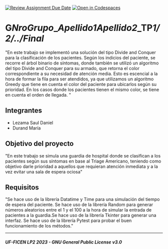 [![Review Assignment Due Date](https://classroom.github.com/assets/deadline-readme-button-24ddc0f5d75046c5622901739e7c5dd533143b0c8e959d652212380cedb1ea36.svg)](https://classroom.github.com/a/LcojlfsQ)
[![Open in Codespaces](https://classroom.github.com/assets/launch-codespace-7f7980b617ed060a017424585567c406b6ee15c891e84e1186181d67ecf80aa0.svg)](https://classroom.github.com/open-in-codespaces?assignment_repo_id=12533517)
# G***NroGrupo***_***Apellido1******Apellido2***_TP***1/2/../Final***
  "En este trabajo se implementó una solución del tipo Divide and Conquer para la clasificación de los pacientes. Según los indicios del paciente, se recorre el árbol binario de síntomas, donde también se utilizó un algoritmo del tipo Divide and Conquer  para su armado, que retorna el color correspondiente a su necesidad de atención media. Esto es escencial a la hora de formar la fila para ser atendidos, ya que utilizamos un algoritmo Greedy que tiene en cuenta el color del paciente para ubicarlos según su prioridad. En los casos donde los pacientes tienen el mismo color, se tiene en cuenta el orden de llegada. "

## Integrantes
- Lezama Saul Daniel
- Durand María


## Objetivo del proyecto
"En este trabajo se simula una guardia de hospital donde se clasifican a los pacientes según sus síntomas en base al Triage Americano, teniendo como objetivo darle prioridad a aquellos que requieran atención inmediata y a la vez evitar una sala de espera ociosa"

## Requisitos
"Se hace uso de la librería Datatime y Time para una simulación del tiempo de espera del paciente. Se hace uso de la librería Random para generar números aleatorios entre el 1 y el 100 a la hora de simular la entrada de pacientes a la guardia.Se hace uso de la librería Tkinter para generar una interfaz. Se hace uso de la librería Pytest para probar el buen funcionamiento de los métodos."

---
##### UF-FICEN LP2 2023 - GNU General Public License v3.0
